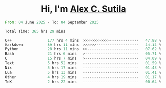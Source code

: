 <h1 align="center">Hi, I'm <a href="https://github.com/alexsutila" target="blank">Alex C. Sutila</a></h1>

<!--START_SECTION:waka-->

```rust
From: 04 June 2025 - To: 04 September 2025

Total Time: 365 hrs 29 mins

C++                177 hrs 4 mins  >>>>>>>>>>>>-------------   47.88 %
Markdown           89 hrs 11 mins  >>>>>>-------------------   24.12 %
Python             28 hrs 11 mins  >>-----------------------   07.62 %
Bash               21 hrs 6 mins   >------------------------   05.71 %
C                  15 hrs 7 mins   >------------------------   04.09 %
Text               5 hrs 52 mins   -------------------------   01.59 %
Nix                5 hrs 17 mins   -------------------------   01.43 %
Lua                5 hrs 13 mins   -------------------------   01.41 %
Other              4 hrs 19 mins   -------------------------   01.17 %
TeX                2 hrs 22 mins   -------------------------   00.64 %
```

<!--END_SECTION:waka-->
